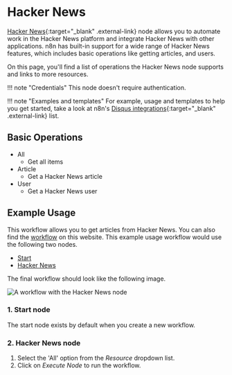 # Hacker News

[Hacker News](https://news.ycombinator.com/){:target="_blank" .external-link} node allows you to automate work in the Hacker News platform and integrate Hacker News with other applications. n8n has built-in support for a wide range of Hacker News features, which includes basic operations like getting articles, and users. 

On this page, you'll find a list of operations the Hacker News node supports and links to more resources.

!!! note "Credentials"
    This node doesn't require authentication. 

!!! note "Examples and templates"
    For example, usage and templates to help you get started, take a look at n8n's [Disqus integrations](https://n8n.io/integrations/hacker-news/){:target="_blank" .external-link} list.


## Basic Operations

* All
    * Get all items
* Article
    * Get a Hacker News article
* User
    * Get a Hacker News user

## Example Usage

This workflow allows you to get articles from Hacker News. You can also find the [workflow](https://n8n.io/workflows/525) on this website. This example usage workflow would use the following two nodes.
- [Start](/integrations/builtin/core-nodes/n8n-nodes-base.start/)
- [Hacker News]()

The final workflow should look like the following image.

![A workflow with the Hacker News node](/_images/integrations/builtin/app-nodes/hackernews/workflow.png)

### 1. Start node

The start node exists by default when you create a new workflow.

### 2. Hacker News node

1. Select the 'All' option from the *Resource* dropdown list.
2. Click on *Execute Node* to run the workflow.




